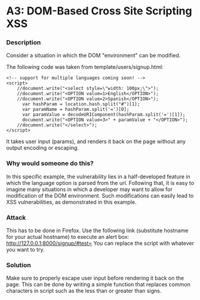 # A3: DOM-Based Cross Site Scripting XSS

### Description

Consider a situation in which the DOM "environment" can be modified.

The following code was taken from template/users/signup.html:
```
<!-- support for multiple languages coming soon! -->
<script>
    //document.write("<select style=\"width: 100px;\">");
    //document.write("<OPTION value=1>English</OPTION>");
    //document.write("<OPTION value=2>Spanish</OPTION>");
      var hashParam = location.hash.split("#")[1];
      var paramName = hashParam.split('=')[0];
      var paramValue = decodeURIComponent(hashParam.split('=')[1]);
      document.write("<OPTION value=3>" + paramValue + "</OPTION>");
    //document.write("</select>");
</script>
```
It takes user input (params), and renders it back on the page without any output encoding or escaping.

### Why would someone do this?

In this specific example, the vulnerability lies in a half-developed feature in which the language option is parsed from the url.
Following that, it is easy to imagine many situations in which a developer may want to allow for modification of the DOM environment.
Such modifications can easily lead to XSS vulnerabilities, as demonstrated in this example.

### Attack

This has to be done in Firefox. Use the following link (substitute hostname for your actual hostname) to execute an alert box:
http://127.0.0.1:8000/signup/#test=<script>alert(1)</script>
You can replace the script with whatever you want to try.

### Solution

Make sure to properly escape user input before rendering it back on the page. This can be done by writing a simple function that replaces common characters in script such as the less than or greater than signs.